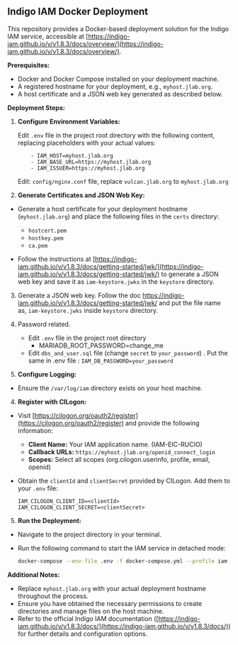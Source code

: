 ## Indigo IAM Docker Deployment

This repository provides a Docker-based deployment solution for the Indigo IAM service, accessible at [https://indigo-iam.github.io/v/v1.8.3/docs/overview/](https://indigo-iam.github.io/v/v1.8.3/docs/overview/).

**Prerequisites:**

* Docker and Docker Compose installed on your deployment machine.
* A registered hostname for your deployment, e.g., `myhost.jlab.org`.
* A host certificate and a JSON web key generated as described below.

**Deployment Steps:**

1. **Configure Environment Variables:**

   Edit  `.env` file in the project root directory with the following content, replacing placeholders with your actual values:

           - IAM_HOST=myhost.jlab.org
           - IAM_BASE_URL=https://myhost.jlab.org
           - IAM_ISSUER=https://myhost.jlab.org

    Edit:  `config/nginx.conf` file, replace `vulcan.jlab.org` to `myhost.jlab.org`
    
2. **Generate Certificates and JSON Web Key:**

- Generate a host certificate for your deployment hostname (`myhost.jlab.org`) and place the following files in the `certs` directory:
  - `hostcert.pem`
  - `hostkey.pem`
  - `ca.pem`

- Follow the instructions at [https://indigo-iam.github.io/v/v1.8.3/docs/getting-started/jwk/](https://indigo-iam.github.io/v/v1.8.3/docs/getting-started/jwk/) to generate a JSON web key and save it as `iam-keystore.jwks` in the `keystore` directory.

3. Generate a JSON web key. Follow the doc https://indigo-iam.github.io/v/v1.8.3/docs/getting-started/jwk/ and put the file name as, `iam-keystore.jwks` inside `keystore` directory.
5. Password related.
   -  Edit  `.env` file in the project root directory 
        - MARIADB_ROOT_PASSWORD=change_me
   -  Edit `dbs_and_user.sql` file (change `secret` to `your_password`) . Put the same in
          .env file : `IAM_DB_PASSWORD=your_password`

3. **Configure Logging:**

- Ensure the `/var/log/iam` directory exists on your host machine.

4. **Register with CILogon:**

- Visit [https://cilogon.org/oauth2/register](https://cilogon.org/oauth2/register) and provide the following information:
  - **Client Name:** Your IAM application name. (IAM-EIC-RUCIO)
  - **Callback URLs:** `https://myhost.jlab.org/openid_connect_login`
  - **Scopes:** Select all scopes (org.cilogon.userinfo, profile, email, openid)
- Obtain the `clientId` and `clientSecret` provided by CILogon. Add them to your `.env` file:

  ```
  IAM_CILOGON_CLIENT_ID=<clientId>
  IAM_CILOGON_CLIENT_SECRET=<clientSecret>
  ```
        
          
5. **Run the Deployment:**

- Navigate to the project directory in your terminal.
- Run the following command to start the IAM service in detached mode:

  ```bash
  docker-compose --env-file .env -f docker-compose.yml --profile iam up -d
  ```

**Additional Notes:**

- Replace `myhost.jlab.org` with your actual deployment hostname throughout the process.
- Ensure you have obtained the necessary permissions to create directories and manage files on the host machine.
- Refer to the official Indigo IAM documentation ([https://indigo-iam.github.io/v/v1.8.3/docs/](https://indigo-iam.github.io/v/v1.8.3/docs/)) for further details and configuration options.


           
